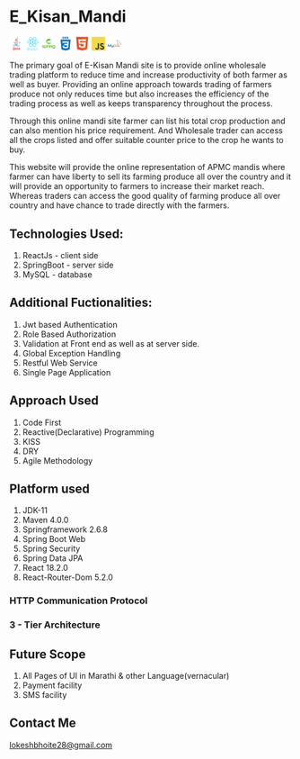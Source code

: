 # E_Kisan_Mandi

<img src="https://github.com/devicons/devicon/raw/master/icons/java/java-original-wordmark.svg" width=5% height=5%> <img src="https://github.com/devicons/devicon/raw/master/icons/react/react-original-wordmark.svg" width=5% height=5%> <img src="https://github.com/devicons/devicon/raw/master/icons/spring/spring-original-wordmark.svg" width=5% height=5%>   <img src="https://github.com/devicons/devicon/raw/master/icons/css3/css3-plain-wordmark.svg" width=5% height=5%>   <img src="https://github.com/devicons/devicon/raw/master/icons/html5/html5-original.svg" width=5% height=5%>    <img src="https://github.com/devicons/devicon/raw/master/icons/javascript/javascript-original.svg" width=5% height=5%>	<img src="https://github.com/devicons/devicon/raw/master/icons/mysql/mysql-original-wordmark.svg" width=5% height=5%>

The primary goal of E-Kisan Mandi site is to provide online wholesale trading platform to reduce time and increase productivity of both farmer as well as buyer. Providing an online approach towards trading of farmers produce not only reduces time but also increases the efficiency of the trading process as well as keeps transparency throughout the process.

Through this online mandi site farmer can list his total crop production and can also mention his price requirement. And Wholesale trader can access all the crops listed and offer suitable counter price to the crop he wants to buy.

This website will provide the online representation of APMC mandis where farmer can have liberty to sell its farming produce all over the country and it will provide an opportunity to farmers to increase their market reach. Whereas traders can access the good quality of farming produce all over country and have chance to trade directly with the farmers.


## Technologies Used:
1. ReactJs - client side
2. SpringBoot - server side
3. MySQL - database

## Additional Fuctionalities:
1. Jwt based Authentication
2. Role Based Authorization
3. Validation at Front end as well as at server side.
4. Global Exception Handling
5. Restful Web Service
6. Single Page Application

## Approach Used
1. Code First
2. Reactive(Declarative) Programming
3. KISS
4. DRY
5. Agile Methodology

## Platform used
1. JDK-11
2. Maven 4.0.0
3. Springframework 2.6.8
4. Spring Boot Web
5. Spring Security
6. Spring Data JPA
7. React 18.2.0
8. React-Router-Dom 5.2.0

### HTTP Communication Protocol
### 3 - Tier Architecture

## Future Scope
1. All Pages of UI in Marathi & other Language(vernacular)
2. Payment facility
3. SMS facility

## Contact Me
lokeshbhoite28@gmail.com
